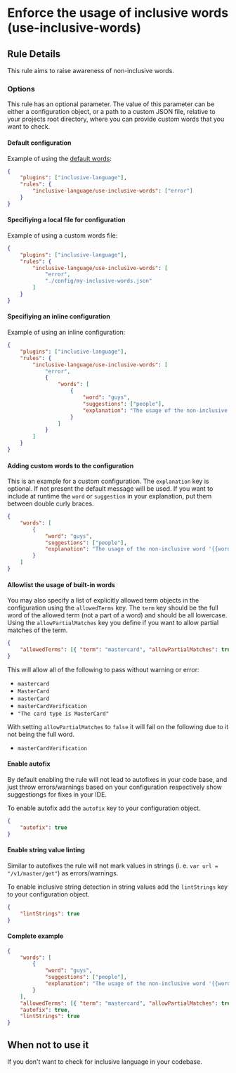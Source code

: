 # Enforce the usage of inclusive words (use-inclusive-words)

## Rule Details

This rule aims to raise awareness of non-inclusive words.

### Options

This rule has an optional parameter. The value of this parameter can be either a configuration object, or a path to a custom JSON file, relative to your projects root directory, where you can provide custom words that you want to check.

#### Default configuration

Example of using the [default words](http://github.com/muenzpraeger/eslint-plugin-inclusive-language/tree/primary/lib/config/inclusive-words.json):

```json
{
    "plugins": ["inclusive-language"],
    "rules": {
        "inclusive-language/use-inclusive-words": ["error"]
    }
}
```

#### Specifiying a local file for configuration

Example of using a custom words file:

```json
{
    "plugins": ["inclusive-language"],
    "rules": {
        "inclusive-language/use-inclusive-words": [
            "error",
            "./config/my-inclusive-words.json"
        ]
    }
}
```

#### Specifiying an inline configuration

Example of using an inline configuration:

```json
{
    "plugins": ["inclusive-language"],
    "rules": {
        "inclusive-language/use-inclusive-words": [
            "error",
            {
                "words": [
                    {
                        "word": "guys",
                        "suggestions": ["people"],
                        "explanation": "The usage of the non-inclusive word '{{word}}' is discouraged, use '{{suggestion}}' instead."
                    }
                ]
            }
        ]
    }
}
```

#### Adding custom words to the configuration

This is an example for a custom configuration. The `explanation` key is optional. If not present the default message will be used. If you want to include at runtime the `word` or `suggestion` in your explanation, put them between double curly braces.

```json
{
    "words": [
        {
            "word": "guys",
            "suggestions": ["people"],
            "explanation": "The usage of the non-inclusive word '{{word}}' is discouraged, use '{{suggestion}}' instead."
        }
    ]
}
```

#### Allowlist the usage of built-in words

You may also specify a list of explicitly allowed term objects in the configuration using the `allowedTerms` key. The `term` key should be the full word of the allowed term (not a part of a word) and should be all lowercase. Using the `allowPartialMatches` key you define if you want to allow partial matches of the term.

```json
{
    "allowedTerms": [{ "term": "mastercard", "allowPartialMatches": true }]
}
```

This will allow all of the following to pass without warning or error:

-   `mastercard`
-   `MasterCard`
-   `masterCard`
-   `masterCardVerification`
-   `"The card type is MasterCard"`

With setting `allowPartialMatches` to `false` it will fail on the following due to it not being the full word.

-   `masterCardVerification`

#### Enable autofix

By default enabling the rule will not lead to autofixes in your code base, and just throw errors/warnings based on your configuration respectively show suggestiongs for fixes in your IDE.

To enable autofix add the `autofix` key to your configuration object.

```json
{
    "autofix": true
}
```

#### Enable string value linting

Similar to autofixes the rule will not mark values in strings (i. e. `var url = "/v1/master/get"`) as errors/warnings.

To enable inclusive string detection in string values add the `lintStrings` key to your configuration object.

```json
{
    "lintStrings": true
}
```

#### Complete example

```json
{
    "words": [
        {
            "word": "guys",
            "suggestions": ["people"],
            "explanation": "The usage of the non-inclusive word '{{word}}' is discouraged, use '{{suggestion}}' instead."
        }
    ],
    "allowedTerms": [{ "term": "mastercard", "allowPartialMatches": true }],
    "autofix": true,
    "lintStrings": true
}
```

## When not to use it

If you don't want to check for inclusive language in your codebase.
